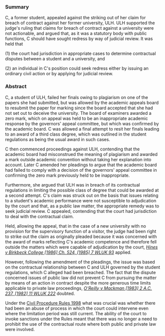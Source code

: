 ### Summary

C, a former student, appealed against the striking out of her claim for breach of contract against her former university, ULH. ULH supported the judge's ruling that claims for breach of contract against a university were not actionable, and argued that, as it was a statutory body with public functions, C should have sought redress by way of judicial review. It was held that 

(1) the court had jurisdiction in appropriate cases to determine contractual disputes between a student and a university, and 

(2) an individual in C's position could seek redress either by issuing an ordinary civil action or by applying for judicial review.

### Abstract

C, a student of ULH, failed her finals owing to plagiarism on one of the papers she had submitted, but was allowed by the academic appeals board to resubmit the paper for marking since the board accepted that she had not set out to deceive the university. The board of examiners awarded a zero mark, which on appeal was held to be an inappropriate academic response by the governors' appeal committee, but which was confirmed by the academic board. C was allowed a final attempt to resit her finals leading to an award of a third class degree, which was outlined in the student regulations as being the usual award in such cases. 

C then commenced proceedings against ULH, contending that the academic board had misconstrued the meaning of plagiarism and awarded a mark outside academic convention without taking her explanation into account. Later C amended her pleadings to argue that the academic board had failed to comply with a decision of the governors' appeal committee in confirming the zero mark previously held to be inappropriate. 

Furthermore, she argued that ULH was in breach of its contractual regulations in limiting the possible class of degree that could be awarded at a second attempt. C's claim was struck out on the basis that issues relating to a student's academic performance were not susceptible to adjudication by the court and that, as a public law matter, the appropriate remedy was to seek judicial review. C appealed, contending that the court had jurisdiction to deal with the contractual claim.

Held, allowing the appeal, that in the case of a new university with no provision for the supervisory function of a visitor, the judge had been right to strike out the claim as originally pleaded because it was concerned with the award of marks reflecting C's academic competence and therefore fell outside the matters which were capable of adjudication by the court, _[Hines v Birkbeck College [1986] Ch. 524, [1985] 7 WLUK 93](https://uk.westlaw.com/Document/IC09A5C10E42711DA8FC2A0F0355337E9/View/FullText.html?originationContext=document&transitionType=DocumentItem&ppcid=7717814b9434424db794e8fad32726cc&contextData=(sc.Default))_ applied. 

However, following the amendment of the pleadings, the issue was based on the contractual relationship between C and ULH governed by the student regulations, which C alleged had been breached. The fact that the dispute concerned issues of public law did not prevent C from pursuing the matter by means of an action in contract despite the more generous time limits applicable to private law proceedings, _[O'Reilly v Mackman [1983] 2 A.C. 237, [1982] 11 WLUK 222](https://uk.westlaw.com/Document/I11E00610E42811DA8FC2A0F0355337E9/View/FullText.html?originationContext=document&transitionType=DocumentItem&ppcid=7717814b9434424db794e8fad32726cc&contextData=(sc.Default))_ doubted. 

Under the [Civil Procedure Rules 1998](https://uk.westlaw.com/Document/I71F54A60E42311DAA7CF8F68F6EE57AB/View/FullText.html?originationContext=document&transitionType=DocumentItem&ppcid=7717814b9434424db794e8fad32726cc&contextData=(sc.Default)) what was crucial was whether there had been an abuse of process in which the court could intervene even where the limitation period was still current. The ability of the court to invoke sanctions under the Rules meant that there was no longer a need to prohibit the use of the contractual route where both public and private law were involved.